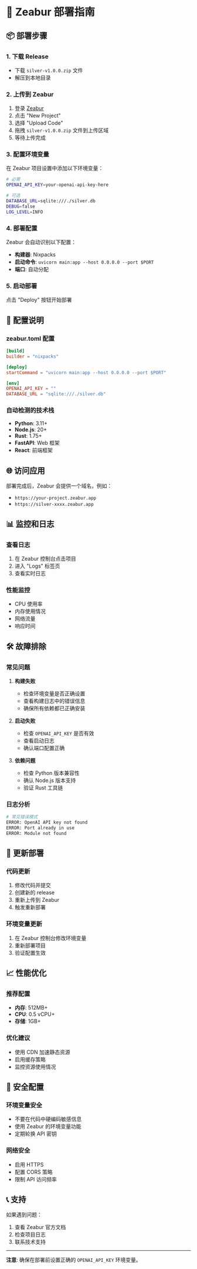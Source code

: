 # 🚀 Zeabur 部署指南

## 📦 部署步骤

### 1. 下载 Release
- 下载 `silver-v1.0.0.zip` 文件
- 解压到本地目录

### 2. 上传到 Zeabur
1. 登录 [Zeabur](https://zeabur.com)
2. 点击 "New Project"
3. 选择 "Upload Code"
4. 拖拽 `silver-v1.0.0.zip` 文件到上传区域
5. 等待上传完成

### 3. 配置环境变量
在 Zeabur 项目设置中添加以下环境变量：

```bash
# 必需
OPENAI_API_KEY=your-openai-api-key-here

# 可选
DATABASE_URL=sqlite:///./silver.db
DEBUG=false
LOG_LEVEL=INFO
```

### 4. 部署配置
Zeabur 会自动识别以下配置：
- **构建器**: Nixpacks
- **启动命令**: `uvicorn main:app --host 0.0.0.0 --port $PORT`
- **端口**: 自动分配

### 5. 启动部署
点击 "Deploy" 按钮开始部署

## 🔧 配置说明

### zeabur.toml 配置
```toml
[build]
builder = "nixpacks"

[deploy]
startCommand = "uvicorn main:app --host 0.0.0.0 --port $PORT"

[env]
OPENAI_API_KEY = ""
DATABASE_URL = "sqlite:///./silver.db"
```

### 自动检测的技术栈
- **Python**: 3.11+
- **Node.js**: 20+
- **Rust**: 1.75+
- **FastAPI**: Web 框架
- **React**: 前端框架

## 🌐 访问应用

部署完成后，Zeabur 会提供一个域名，例如：
- `https://your-project.zeabur.app`
- `https://silver-xxxx.zeabur.app`

## 📊 监控和日志

### 查看日志
1. 在 Zeabur 控制台点击项目
2. 进入 "Logs" 标签页
3. 查看实时日志

### 性能监控
- CPU 使用率
- 内存使用情况
- 网络流量
- 响应时间

## 🛠️ 故障排除

### 常见问题

1. **构建失败**
   - 检查环境变量是否正确设置
   - 查看构建日志中的错误信息
   - 确保所有依赖都已正确安装

2. **启动失败**
   - 检查 `OPENAI_API_KEY` 是否有效
   - 查看启动日志
   - 确认端口配置正确

3. **依赖问题**
   - 检查 Python 版本兼容性
   - 确认 Node.js 版本支持
   - 验证 Rust 工具链

### 日志分析
```bash
# 常见错误模式
ERROR: OpenAI API key not found
ERROR: Port already in use
ERROR: Module not found
```

## 🔄 更新部署

### 代码更新
1. 修改代码并提交
2. 创建新的 release
3. 重新上传到 Zeabur
4. 触发重新部署

### 环境变量更新
1. 在 Zeabur 控制台修改环境变量
2. 重新部署项目
3. 验证配置生效

## 📈 性能优化

### 推荐配置
- **内存**: 512MB+
- **CPU**: 0.5 vCPU+
- **存储**: 1GB+

### 优化建议
- 使用 CDN 加速静态资源
- 启用缓存策略
- 监控资源使用情况

## 🔐 安全配置

### 环境变量安全
- 不要在代码中硬编码敏感信息
- 使用 Zeabur 的环境变量功能
- 定期轮换 API 密钥

### 网络安全
- 启用 HTTPS
- 配置 CORS 策略
- 限制 API 访问频率

## 📞 支持

如果遇到问题：
1. 查看 Zeabur 官方文档
2. 检查项目日志
3. 联系技术支持

---

**注意**: 确保在部署前设置正确的 `OPENAI_API_KEY` 环境变量。 